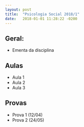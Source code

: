 ```yaml
---
layout: post
title:  "Psicologia Social 2018/1"
date:   2018-01-01 11:28:22 -0200
---
```


## Geral:

* Ementa da disciplina

## Aulas

* Aula 1
* Aula 2
* Aula 3

## Provas

* Prova 1 (12/04)
* Prova 2 (24/05)


